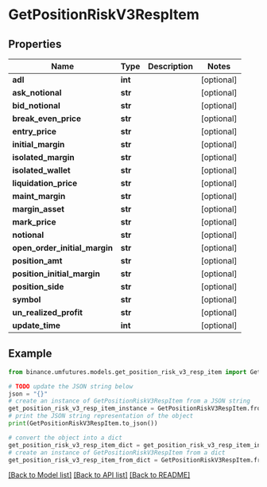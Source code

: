 # GetPositionRiskV3RespItem


## Properties

Name | Type | Description | Notes
------------ | ------------- | ------------- | -------------
**adl** | **int** |  | [optional] 
**ask_notional** | **str** |  | [optional] 
**bid_notional** | **str** |  | [optional] 
**break_even_price** | **str** |  | [optional] 
**entry_price** | **str** |  | [optional] 
**initial_margin** | **str** |  | [optional] 
**isolated_margin** | **str** |  | [optional] 
**isolated_wallet** | **str** |  | [optional] 
**liquidation_price** | **str** |  | [optional] 
**maint_margin** | **str** |  | [optional] 
**margin_asset** | **str** |  | [optional] 
**mark_price** | **str** |  | [optional] 
**notional** | **str** |  | [optional] 
**open_order_initial_margin** | **str** |  | [optional] 
**position_amt** | **str** |  | [optional] 
**position_initial_margin** | **str** |  | [optional] 
**position_side** | **str** |  | [optional] 
**symbol** | **str** |  | [optional] 
**un_realized_profit** | **str** |  | [optional] 
**update_time** | **int** |  | [optional] 

## Example

```python
from binance.umfutures.models.get_position_risk_v3_resp_item import GetPositionRiskV3RespItem

# TODO update the JSON string below
json = "{}"
# create an instance of GetPositionRiskV3RespItem from a JSON string
get_position_risk_v3_resp_item_instance = GetPositionRiskV3RespItem.from_json(json)
# print the JSON string representation of the object
print(GetPositionRiskV3RespItem.to_json())

# convert the object into a dict
get_position_risk_v3_resp_item_dict = get_position_risk_v3_resp_item_instance.to_dict()
# create an instance of GetPositionRiskV3RespItem from a dict
get_position_risk_v3_resp_item_from_dict = GetPositionRiskV3RespItem.from_dict(get_position_risk_v3_resp_item_dict)
```
[[Back to Model list]](../README.md#documentation-for-models) [[Back to API list]](../README.md#documentation-for-api-endpoints) [[Back to README]](../README.md)


